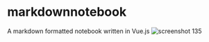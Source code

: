 # markdownnotebook
A markdown formatted notebook written in Vue.js
![screenshot 135](https://user-images.githubusercontent.com/28616709/40147172-73c10ac4-591d-11e8-994b-8cd95e477117.png)
